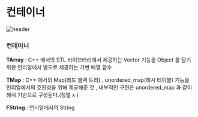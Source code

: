 <h1>컨테이너</h1>

 ![header](https://capsule-render.vercel.app/api?color=gradient&type=waving)

### 컨테이너


**TArray** : C++ 에서의 STL 라이브러리에서 제공하는 Vector 기능을 Object 를 담기 위한 언리얼에서 별도로 제공하는 가변 배열 함수

**TMap** : C++ 에서의 Map(레드 블랙 트리) , unordered_map(해시 테이블) 기능을 언리얼에서의 호환성을 위해 제공해준 것 , 내부적인 구현은 unordered_map 과 같이 해쉬 기반으로 구성된다.(정렬 x )

**FString** : 언리얼에서의 String

